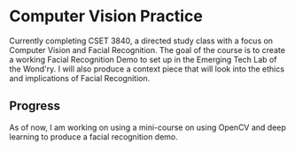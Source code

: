 # Computer Vision Practice
Currently completing CSET 3840, a directed study class with a focus on Computer Vision and Facial Recognition. The goal of the course is to create a working Facial Recognition Demo to set up in the Emerging Tech Lab of the Wond'ry. I will also produce a context piece that will look into the ethics and implications of Facial Recognition.

## Progress
As of now, I am working on using a mini-course on using OpenCV and deep learning to produce a facial recognition demo.
